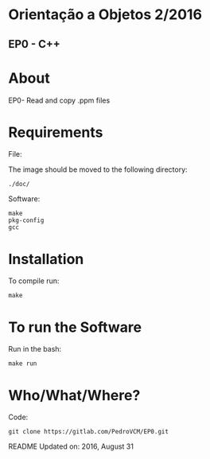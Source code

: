 # Orientação a Objetos 2/2016

## EP0 - C++

About
=====

 EP0- Read and copy .ppm files

Requirements
============
File:

 The image should be moved to the following directory:
    
    ./doc/

Software:

    make
	pkg-config
	gcc

Installation
============

To compile run:

	make

To run the Software
===================

Run in the bash:

    make run

Who/What/Where?
===============

Code:

    git clone https://gitlab.com/PedroVCM/EP0.git



README Updated on:
	2016, August 31
